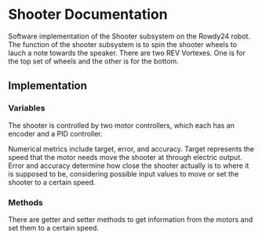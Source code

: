 # Shooter Documentation

Software implementation of the Shooter subsystem on the Rowdy24 robot. The function of the shooter subsystem is to spin the shooter wheels to lauch a note towards the speaker. There are two REV Vortexes. One is for the top set of wheels and the other is for the bottom.

## Implementation

### Variables
The shooter is controlled by two motor controllers, which each has an encoder and a PID controller.  

Numerical metrics include target, error, and accuracy. Target represents the speed that the motor needs move the shooter at through electric output. Error and accuracy determine how close the shooter actually is to where it is supposed to be, considering possible input values to move or set the shooter to a certain speed.

### Methods
There are getter and setter methods to get information from the motors and set them to a certain speed. 